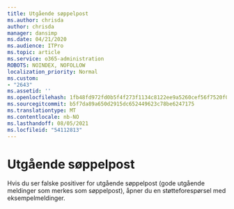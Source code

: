 ```yaml
---
title: Utgående søppelpost
ms.author: chrisda
author: chrisda
manager: dansimp
ms.date: 04/21/2020
ms.audience: ITPro
ms.topic: article
ms.service: o365-administration
ROBOTS: NOINDEX, NOFOLLOW
localization_priority: Normal
ms.custom:
- "2643"
ms.assetid: ''
ms.openlocfilehash: 1fb48fd972fd0b5f4f273f1134c8122ee9a5260cef56f7520f0da066cb230012
ms.sourcegitcommit: b5f7da89a650d2915dc652449623c78be6247175
ms.translationtype: MT
ms.contentlocale: nb-NO
ms.lasthandoff: 08/05/2021
ms.locfileid: "54112813"
---
```

# <a name="outbound-spam"></a>Utgående søppelpost

Hvis du ser falske positiver for utgående søppelpost (gode utgående meldinger som merkes som søppelpost), åpner du en støtteforespørsel med eksempelmeldinger.
